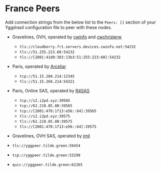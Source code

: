 # France Peers

Add connection strings from the below list to the `Peers: []` section of your
Yggdrasil configuration file to peer with these nodes.

* Gravelines, OVH, operated by [cwinfo](https://cwinfo.net) and [cwchristerw](https://christerwaren.fi)
  * `tls://cloudberry.fr1.servers.devices.cwinfo.net:54232`
  * `tls://51.255.223.60:54232`
  * `tls://[2001:41d0:303:13b3:51:255:223:60]:54232`

* Paris, operated by [Arceliar](https://github.com/Arceliar)
  * `tcp://51.15.204.214:12345`
  * `tls://51.15.204.214:54321`

* Paris, Online SAS, operated by [R4SAS](https://github.com/r4sas)
  * `tcp://s2.i2pd.xyz:39565`
  * `tcp://62.210.85.80:39565`
  * `tcp://[2001:470:1f13:e56::64]:39565`
  * `tls://s2.i2pd.xyz:39575`
  * `tls://62.210.85.80:39575`
  * `tls://[2001:470:1f13:e56::64]:39575`

 * Gravelines, OVH SAS, operated by [jmjl](https://tilde.green/~jmjl/)
  * `tls://yggpeer.tilde.green:59454`
  * `tcp://yggpeer.tilde.green:53299`
  * `quic://yggpeer.tilde.green:62265`
